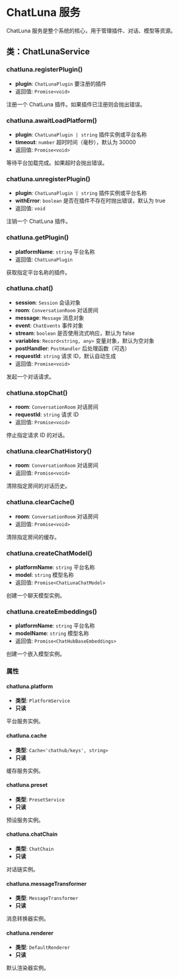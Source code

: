 # ChatLuna 服务

ChatLuna 服务是整个系统的核心，用于管理插件、对话、模型等资源。

## 类：ChatLunaService

### chatluna.registerPlugin()

- **plugin**: `ChatLunaPlugin` 要注册的插件
- 返回值: `Promise<void>`

注册一个 ChatLuna 插件。如果插件已注册则会抛出错误。

### chatluna.awaitLoadPlatform()

- **plugin**: `ChatLunaPlugin | string` 插件实例或平台名称
- **timeout**: `number` 超时时间（毫秒），默认为 30000
- 返回值: `Promise<void>`

等待平台加载完成。如果超时会抛出错误。

### chatluna.unregisterPlugin()

- **plugin**: `ChatLunaPlugin | string` 插件实例或平台名称
- **withError**: `boolean` 是否在插件不存在时抛出错误，默认为 true
- 返回值: `void`

注销一个 ChatLuna 插件。

### chatluna.getPlugin()

- **platformName**: `string` 平台名称
- 返回值: `ChatLunaPlugin`

获取指定平台名称的插件。

### chatluna.chat()

- **session**: `Session` 会话对象
- **room**: `ConversationRoom` 对话房间
- **message**: `Message` 消息对象
- **event**: `ChatEvents` 事件对象
- **stream**: `boolean` 是否使用流式响应，默认为 false
- **variables**: `Record<string, any>` 变量对象，默认为空对象
- **postHandler**: `PostHandler` 后处理函数（可选）
- **requestId**: `string` 请求 ID，默认自动生成
- 返回值: `Promise<void>`

发起一个对话请求。

### chatluna.stopChat()

- **room**: `ConversationRoom` 对话房间
- **requestId**: `string` 请求 ID
- 返回值: `Promise<void>`

停止指定请求 ID 的对话。

### chatluna.clearChatHistory()

- **room**: `ConversationRoom` 对话房间
- 返回值: `Promise<void>`

清除指定房间的对话历史。

### chatluna.clearCache()

- **room**: `ConversationRoom` 对话房间
- 返回值: `Promise<void>`

清除指定房间的缓存。

### chatluna.createChatModel()

- **platformName**: `string` 平台名称
- **model**: `string` 模型名称
- 返回值: `Promise<ChatLunaChatModel>`

创建一个聊天模型实例。

### chatluna.createEmbeddings()

- **platformName**: `string` 平台名称
- **modelName**: `string` 模型名称
- 返回值: `Promise<ChatHubBaseEmbeddings>`

创建一个嵌入模型实例。

### 属性

#### chatluna.platform

- **类型**: `PlatformService`
- **只读**

平台服务实例。

#### chatluna.cache

- **类型**: `Cache<'chathub/keys', string>`
- **只读**

缓存服务实例。

#### chatluna.preset

- **类型**: `PresetService`
- **只读**

预设服务实例。

#### chatluna.chatChain

- **类型**: `ChatChain`
- **只读**

对话链实例。

#### chatluna.messageTransformer

- **类型**: `MessageTransformer`
- **只读**

消息转换器实例。

#### chatluna.renderer

- **类型**: `DefaultRenderer`
- **只读**

默认渲染器实例。
